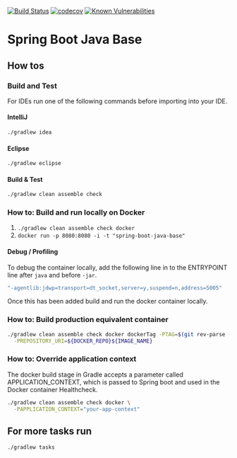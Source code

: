 [![Build Status](https://travis-ci.com/bnc-projects/spring-boot-java-base.svg?branch=master)](https://travis-ci.com/bnc-projects/spring-boot-java-base)
[![codecov](https://codecov.io/gh/bnc-projects/spring-boot-java-base/branch/master/graph/badge.svg)](https://codecov.io/gh/bnc-projects/spring-boot-java-base)
[![Known Vulnerabilities](https://snyk.io/test/github/bnc-projects/spring-boot-java-base/badge.svg)](https://snyk.io/test/github/bnc-projects/spring-boot-java-base)
# Spring Boot Java Base

## How tos

### Build and Test
For IDEs run one of the following commands before importing into your IDE.

#### IntelliJ
```bash
./gradlew idea
```

#### Eclipse
```bash
./gradlew eclipse
```

#### Build & Test
```bash
./gradlew clean assemble check
```

### How to: Build and run locally on Docker
1. `./gradlew clean assemble check docker`
2. `docker run -p 8080:8080 -i -t "spring-boot-java-base"`

#### Debug / Profiling
To debug the container locally, add the following line in to the ENTRYPOINT line after `java` and before `-jar`.
```bash
"-agentlib:jdwp=transport=dt_socket,server=y,suspend=n,address=5005"
```
Once this has been added build and run the docker container locally.

### How to: Build production equivalent container
```bash
./gradlew clean assemble check docker dockerTag -PTAG=$(git rev-parse --verify HEAD --short) -PBRANCH=$(git rev-parse --abbrev-ref HEAD) \
  -PREPOSITORY_URI=${DOCKER_REPO}${IMAGE_NAME}
```

### How to: Override application context
The docker build stage in Gradle accepts a parameter called APPLICATION_CONTEXT, which is passed to Spring boot and used in the Docker container
Healthcheck.

```bash
./gradlew clean assemble check docker \
  -PAPPLICATION_CONTEXT="your-app-context"
```

## For more tasks run
```bash
./gradlew tasks
```
